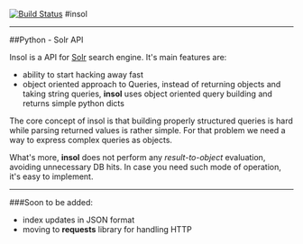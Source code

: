 [![Build Status](https://travis-ci.org/mdomans/insol.png?branch=master)](https://travis-ci.org/mdomans/insol)
#insol
***
##Python - Solr API

Insol is a API for [Solr](http://lucene.apache.org/solr/) search engine. It's main features are:

- ability to start hacking away fast
- object oriented approach to Queries, instead of returning objects and taking string queries, __insol__ uses object oriented query building and returns simple python dicts

The core concept of insol is that building properly structured queries is hard while parsing returned values is rather simple. For that problem we need a way to express complex queries as objects.

What's more, __insol__ does not perform any _result-to-object_ evaluation, avoiding unnecessary DB hits. In case you need such mode of operation, it's easy to implement.

***

###Soon to be added:

* index updates in JSON format
* moving to **requests** library for handling HTTP




